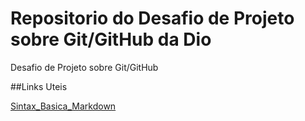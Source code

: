 # Repositorio do Desafio de Projeto sobre Git/GitHub da Dio
Desafio de Projeto sobre Git/GitHub

##Links Uteis

[Sintax_Basica_Markdown](https://www.markdownguide.org/basic-syntax/)
